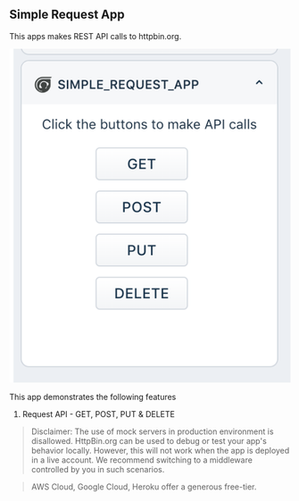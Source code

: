 ## Simple Request App

This apps makes REST API calls to httpbin.org.

![](screenshots/appView.png)

This app demonstrates the following features

1. Request API - GET, POST, PUT & DELETE

> Disclaimer: The use of mock servers in production environment is disallowed. HttpBin.org can be used to debug or test your app's behavior locally. However, this will not work when the app is deployed in a live account. We recommend switching to a middleware controlled by you in such scenarios. 

> AWS Cloud, Google Cloud, Heroku offer a generous free-tier.
